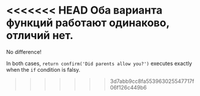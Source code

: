 <<<<<<< HEAD
Оба варианта функций работают одинаково, отличий нет.
=======
No difference!

In both cases, `return confirm('Did parents allow you?')` executes exactly when the `if` condition is falsy.
>>>>>>> 3d7abb9cc8fa553963025547717f06f126c449b6
